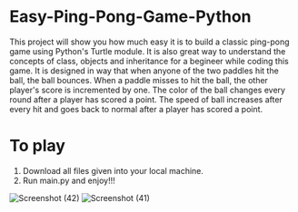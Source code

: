 # Easy-Ping-Pong-Game-Python
This project will show you how much easy it is to build a classic ping-pong game using Python's Turtle module. It is also great way to understand the concepts of class, objects and inheritance for a begineer while coding this game. It is designed in way that when anyone of the two paddles hit the ball, the ball bounces. When a paddle misses to hit the ball, the other player's score is incremented by one. The color of the ball changes every round after a player has scored a point. The speed of ball increases after every hit and goes back to normal after a player has scored a point.

# To play
1. Download all files given into your local machine.
2. Run main.py and enjoy!!!


![Screenshot (42)](https://user-images.githubusercontent.com/81207867/200106219-34c86c5c-f09c-4ec8-b5f0-f5b5ddb330b1.jpg)
![Screenshot (41)](https://user-images.githubusercontent.com/81207867/200106220-237b59ec-c2df-48f6-87c8-cfb7a2dcf0b8.jpg)
